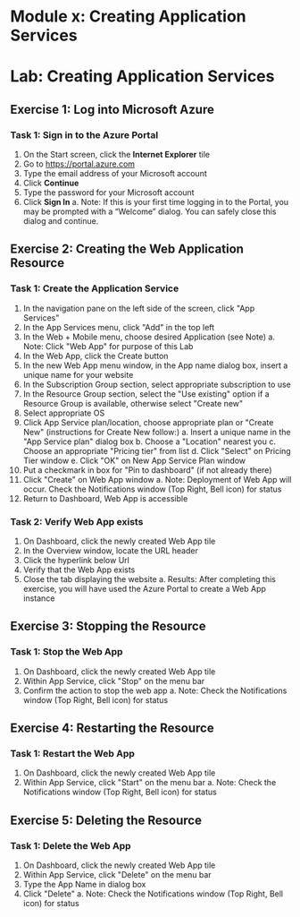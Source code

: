 # Module x:  Creating Application Services

# Lab:  Creating Application Services

## Exercise 1:  Log into Microsoft Azure
### Task 1:  Sign in to the Azure Portal
1.  On the Start screen, click the **Internet Explorer** tile
2.  Go to <https://portal.azure.com>
3.  Type the email address of your Microsoft account
4.  Click **Continue**
5.  Type the password for your Microsoft account
6.  Click **Sign In**
	a.  Note: If this is your first time logging in to the Portal, you may be prompted with a “Welcome” dialog. You can safely close this dialog and continue.
	
## Exercise 2:  Creating the Web Application Resource
### Task 1:  Create the Application Service
1.  In the navigation pane on the left side of the screen, click "App Services"
2.  In the App Services menu, click "Add" in the top left
3.  In the Web + Mobile menu, choose desired Application (see Note)
	a.  Note:  Click "Web App" for purpose of this Lab
4.  In the Web App, click the Create button
5.  In the new Web App menu window, in the App name dialog box, insert a unique name for your website
6.  In the Subscription Group section, select appropriate subscription to use
7.  In the Resource Group section, select the "Use existing" option if a Resource Group is available, otherwise select "Create new"
8.  Select appropriate OS
9.  Click App Service plan/location, choose appropriate plan or "Create New" (instructions for Create New follow:)
	a.  Insert a unique name in the "App Service plan" dialog box
	b.  Choose a "Location" nearest you
	c.  Choose an appropriate "Pricing tier" from list
	d.  Click "Select" on Pricing Tier window
	e.  Click "OK" on New App Service Plan window
10. Put a checkmark in box for "Pin to dashboard" (if not already there)
11. Click "Create" on Web App window
	a.  Note:  Deployment of Web App will occur.  Check the Notifications window (Top Right, Bell icon) for status
12. Return to Dashboard, Web App is accessible

### Task 2:  Verify Web App exists
1.  On Dashboard, click the newly created Web App tile
2.  In the Overview window, locate the URL header
3.  Click the hyperlink below Url
4.  Verify that the Web App exists
5.  Close the tab displaying the website
	a.  Results:  After completing this exercise, you will have used the Azure Portal to create a Web App instance
	
## Exercise 3:  Stopping the Resource
### Task 1:  Stop the Web App
1.  On Dashboard, click the newly created Web App tile
2.  Within App Service, click "Stop" on the menu bar
3.  Confirm the action to stop the web app
	a.  Note:  Check the Notifications window (Top Right, Bell icon) for status

## Exercise 4:  Restarting the Resource
### Task 1:  Restart the Web App
1.  On Dashboard, click the newly created Web App tile
2.  Within App Service, click "Start" on the menu bar
	a.  Note:  Check the Notifications window (Top Right, Bell icon) for status

## Exercise 5:  Deleting the Resource
### Task 1:  Delete the Web App
1.  On Dashboard, click the newly created Web App tile
2.  Within App Service, click "Delete" on the menu bar
3.  Type the App Name in dialog box
4.  Click "Delete"
	a.  Note:  Check the Notifications window (Top Right, Bell icon) for status

